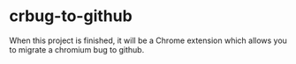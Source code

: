 # crbug-to-github
When this project is finished, it will be a Chrome extension which allows you to migrate a chromium bug to github.
